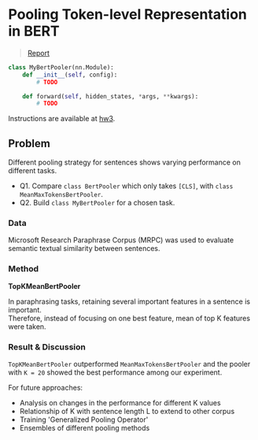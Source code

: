 # Pooling Token-level Representation in BERT

> [Report](https://github.com/colorsquare/ml-for-nlp/blob/main/hw3/docs/report.pdf)

```python
class MyBertPooler(nn.Module):
    def __init__(self, config):
        # TODO

    def forward(self, hidden_states, *args, **kwargs):
        # TODO
```

Instructions are available at [hw3](https://github.com/uilab-kaist/cs475-mlnlp-fall-2022-hw/blob/main/hw3/report/report.pdf).

## Problem

Different pooling strategy for sentences shows varying performance on different tasks.

- Q1. Compare `class BertPooler` which only takes `[CLS]`, with `class MeanMaxTokensBertPooler`.
- Q2. Build `class MyBertPooler` for a chosen task.

### Data

Microsoft Research Paraphrase Corpus (MRPC) was used to evaluate semantic textual similarity between sentences.

### Method

**TopKMeanBertPooler**

In paraphrasing tasks, retaining several important features in a sentence is important.  
Therefore, instead of focusing on one best feature, mean of top K features were taken.

### Result & Discussion

`TopKMeanBertPooler` outperformed `MeanMaxTokensBertPooler` and the pooler with `K = 20` showed the best performance among our experiment.

For future approaches:
- Analysis on changes in the performance for different K values
- Relationship of K with sentence length L to extend to other corpus
- Training 'Generalized Pooling Operator'
- Ensembles of different pooling methods
